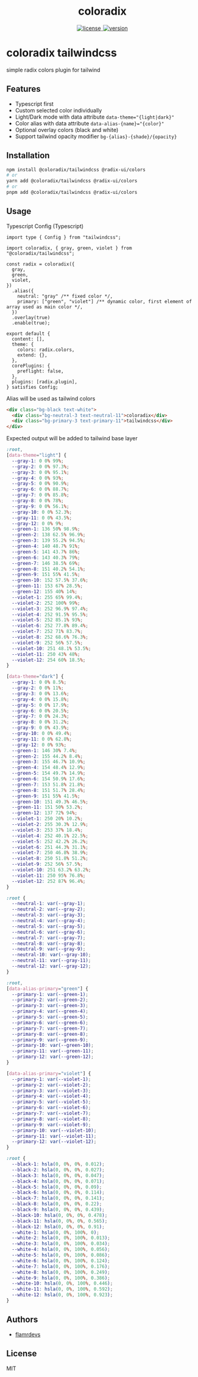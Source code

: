 <p align="center">
  <h1 align="center">coloradix</h1>
</p>

<p align="center">
  <a title="license" href="https://github.com/coloradix/coloradix/blob/main/LICENSE">
    <picture>
      <source media="(prefers-color-scheme: dark)" srcset="https://none.deno.dev/npm/l?t=dark&n=@coloradix/tailwindcss">
      <img alt="license" src="https://none.deno.dev/npm/l?t=light&n=@coloradix/tailwindcss" hspace="1">
    </picture>
  </a>
  <a title="version" href="https://www.npmjs.com/package/@coloradix/tailwindcss">
    <picture>
      <source media="(prefers-color-scheme: dark)" srcset="https://none.deno.dev/npm/v?t=dark&n=@coloradix/tailwindcss">
      <img alt="version" src="https://none.deno.dev/npm/v?t=light&n=@coloradix/tailwindcss" hspace="1">
    </picture>
  </a>
</p>

# coloradix tailwindcss

simple radix colors plugin for tailwind

## Features

- Typescript first
- Custom selected color individually
- Light/Dark mode with data attribute `data-theme="{light|dark}"`
- Color alias with data attribute `data-alias-{name}="{color}"`
- Optional overlay colors (black and white)
- Support tailwind opacity modifier `bg-{alias}-{shade}/{opacity}`

## Installation

```bash
npm install @coloradix/tailwindcss @radix-ui/colors
# or
yarn add @coloradix/tailwindcss @radix-ui/colors
# or
pnpm add @coloradix/tailwindcss @radix-ui/colors
```

## Usage

Typescript Config (Typescript)

```tsx
import type { Config } from "tailwindcss";

import coloradix, { gray, green, violet } from "@coloradix/tailwindcss";

const radix = coloradix({
  gray,
  green,
  violet,
})
  .alias({
    neutral: "gray" /** fixed color */,
    primary: ["green", "violet"] /** dynamic color, first element of array used as main color */,
  })
  .overlay(true)
  .enable(true);

export default {
  content: [],
  theme: {
    colors: radix.colors,
    extend: {},
  },
  corePlugins: {
    preflight: false,
  },
  plugins: [radix.plugin],
} satisfies Config;
```

Alias will be used as tailwind colors

```html
<div class="bg-black text-white">
  <div class="bg-neutral-3 text-neutral-11">coloradix</div>
  <div class="bg-primary-3 text-primary-11">tailwindcss</div>
</div>
```

Expected output will be added to tailwind base layer

```css
:root,
[data-theme="light"] {
  --gray-1: 0 0% 99%;
  --gray-2: 0 0% 97.3%;
  --gray-3: 0 0% 95.1%;
  --gray-4: 0 0% 93%;
  --gray-5: 0 0% 90.9%;
  --gray-6: 0 0% 88.7%;
  --gray-7: 0 0% 85.8%;
  --gray-8: 0 0% 78%;
  --gray-9: 0 0% 56.1%;
  --gray-10: 0 0% 52.3%;
  --gray-11: 0 0% 43.5%;
  --gray-12: 0 0% 9%;
  --green-1: 136 50% 98.9%;
  --green-2: 138 62.5% 96.9%;
  --green-3: 139 55.2% 94.5%;
  --green-4: 140 48.7% 91%;
  --green-5: 141 43.7% 86%;
  --green-6: 143 40.3% 79%;
  --green-7: 146 38.5% 69%;
  --green-8: 151 40.2% 54.1%;
  --green-9: 151 55% 41.5%;
  --green-10: 152 57.5% 37.6%;
  --green-11: 153 67% 28.5%;
  --green-12: 155 40% 14%;
  --violet-1: 255 65% 99.4%;
  --violet-2: 252 100% 99%;
  --violet-3: 252 96.9% 97.4%;
  --violet-4: 252 91.5% 95.5%;
  --violet-5: 252 85.1% 93%;
  --violet-6: 252 77.8% 89.4%;
  --violet-7: 252 71% 83.7%;
  --violet-8: 252 68.6% 76.3%;
  --violet-9: 252 56% 57.5%;
  --violet-10: 251 48.1% 53.5%;
  --violet-11: 250 43% 48%;
  --violet-12: 254 60% 18.5%;
}

[data-theme="dark"] {
  --gray-1: 0 0% 8.5%;
  --gray-2: 0 0% 11%;
  --gray-3: 0 0% 13.6%;
  --gray-4: 0 0% 15.8%;
  --gray-5: 0 0% 17.9%;
  --gray-6: 0 0% 20.5%;
  --gray-7: 0 0% 24.3%;
  --gray-8: 0 0% 31.2%;
  --gray-9: 0 0% 43.9%;
  --gray-10: 0 0% 49.4%;
  --gray-11: 0 0% 62.8%;
  --gray-12: 0 0% 93%;
  --green-1: 146 30% 7.4%;
  --green-2: 155 44.2% 8.4%;
  --green-3: 155 46.7% 10.9%;
  --green-4: 154 48.4% 12.9%;
  --green-5: 154 49.7% 14.9%;
  --green-6: 154 50.9% 17.6%;
  --green-7: 153 51.8% 21.8%;
  --green-8: 151 51.7% 28.4%;
  --green-9: 151 55% 41.5%;
  --green-10: 151 49.3% 46.5%;
  --green-11: 151 50% 53.2%;
  --green-12: 137 72% 94%;
  --violet-1: 250 20% 10.2%;
  --violet-2: 255 30.3% 12.9%;
  --violet-3: 253 37% 18.4%;
  --violet-4: 252 40.1% 22.5%;
  --violet-5: 252 42.2% 26.2%;
  --violet-6: 251 44.3% 31.1%;
  --violet-7: 250 46.8% 38.9%;
  --violet-8: 250 51.8% 51.2%;
  --violet-9: 252 56% 57.5%;
  --violet-10: 251 63.2% 63.2%;
  --violet-11: 250 95% 76.8%;
  --violet-12: 252 87% 96.4%;
}

:root {
  --neutral-1: var(--gray-1);
  --neutral-2: var(--gray-2);
  --neutral-3: var(--gray-3);
  --neutral-4: var(--gray-4);
  --neutral-5: var(--gray-5);
  --neutral-6: var(--gray-6);
  --neutral-7: var(--gray-7);
  --neutral-8: var(--gray-8);
  --neutral-9: var(--gray-9);
  --neutral-10: var(--gray-10);
  --neutral-11: var(--gray-11);
  --neutral-12: var(--gray-12);
}

:root,
[data-alias-primary="green"] {
  --primary-1: var(--green-1);
  --primary-2: var(--green-2);
  --primary-3: var(--green-3);
  --primary-4: var(--green-4);
  --primary-5: var(--green-5);
  --primary-6: var(--green-6);
  --primary-7: var(--green-7);
  --primary-8: var(--green-8);
  --primary-9: var(--green-9);
  --primary-10: var(--green-10);
  --primary-11: var(--green-11);
  --primary-12: var(--green-12);
}

[data-alias-primary="violet"] {
  --primary-1: var(--violet-1);
  --primary-2: var(--violet-2);
  --primary-3: var(--violet-3);
  --primary-4: var(--violet-4);
  --primary-5: var(--violet-5);
  --primary-6: var(--violet-6);
  --primary-7: var(--violet-7);
  --primary-8: var(--violet-8);
  --primary-9: var(--violet-9);
  --primary-10: var(--violet-10);
  --primary-11: var(--violet-11);
  --primary-12: var(--violet-12);
}

:root {
  --black-1: hsla(0, 0%, 0%, 0.012);
  --black-2: hsla(0, 0%, 0%, 0.027);
  --black-3: hsla(0, 0%, 0%, 0.047);
  --black-4: hsla(0, 0%, 0%, 0.071);
  --black-5: hsla(0, 0%, 0%, 0.09);
  --black-6: hsla(0, 0%, 0%, 0.114);
  --black-7: hsla(0, 0%, 0%, 0.141);
  --black-8: hsla(0, 0%, 0%, 0.22);
  --black-9: hsla(0, 0%, 0%, 0.439);
  --black-10: hsla(0, 0%, 0%, 0.478);
  --black-11: hsla(0, 0%, 0%, 0.565);
  --black-12: hsla(0, 0%, 0%, 0.91);
  --white-1: hsla(0, 0%, 100%, 0);
  --white-2: hsla(0, 0%, 100%, 0.013);
  --white-3: hsla(0, 0%, 100%, 0.034);
  --white-4: hsla(0, 0%, 100%, 0.056);
  --white-5: hsla(0, 0%, 100%, 0.086);
  --white-6: hsla(0, 0%, 100%, 0.124);
  --white-7: hsla(0, 0%, 100%, 0.176);
  --white-8: hsla(0, 0%, 100%, 0.249);
  --white-9: hsla(0, 0%, 100%, 0.386);
  --white-10: hsla(0, 0%, 100%, 0.446);
  --white-11: hsla(0, 0%, 100%, 0.592);
  --white-12: hsla(0, 0%, 100%, 0.923);
}
```

## Authors

- [flamrdevs](https://github.com/flamrdevs)

## License

MIT

